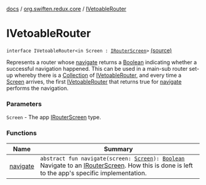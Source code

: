[docs](../../index.md) / [org.swiften.redux.core](../index.md) / [IVetoableRouter](./index.md)

# IVetoableRouter

`interface IVetoableRouter<in Screen : `[`IRouterScreen`](../-i-router-screen.md)`>` [(source)](https://github.com/protoman92/KotlinRedux/tree/master/common/common-core/src/main/kotlin/org/swiften/redux/core/Router.kt#L34)

Represents a router whose [navigate](navigate.md) returns a [Boolean](https://kotlinlang.org/api/latest/jvm/stdlib/kotlin/-boolean/index.html) indicating whether a successful
navigation happened. This can be used in a main-sub router set-up whereby there is a [Collection](https://kotlinlang.org/api/latest/jvm/stdlib/kotlin.collections/-collection/index.html)
of [IVetoableRouter](./index.md), and every time a [Screen](index.md#Screen) arrives, the first [IVetoableRouter](./index.md) that returns
true for [navigate](navigate.md) performs the navigation.

### Parameters

`Screen` - The app [IRouterScreen](../-i-router-screen.md) type.

### Functions

| Name | Summary |
|---|---|
| [navigate](navigate.md) | `abstract fun navigate(screen: `[`Screen`](index.md#Screen)`): `[`Boolean`](https://kotlinlang.org/api/latest/jvm/stdlib/kotlin/-boolean/index.html)<br>Navigate to an [IRouterScreen](../-i-router-screen.md). How this is done is left to the app's specific implementation. |
